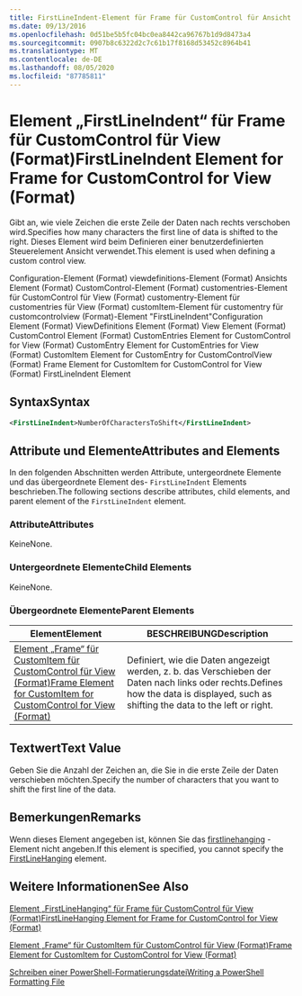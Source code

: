 ```yaml
---
title: FirstLineIndent-Element für Frame für CustomControl für Ansicht (Format) | Microsoft-Dokumentation
ms.date: 09/13/2016
ms.openlocfilehash: 0d51be5b5fc04bc0ea8442ca96767b1d9d8473a4
ms.sourcegitcommit: 0907b8c6322d2c7c61b17f8168d53452c8964b41
ms.translationtype: MT
ms.contentlocale: de-DE
ms.lasthandoff: 08/05/2020
ms.locfileid: "87785811"
---
```

# <a name="firstlineindent-element-for-frame-for-customcontrol-for-view-format"></a><span data-ttu-id="a1bdb-102">Element „FirstLineIndent“ für Frame für CustomControl für View (Format)</span><span class="sxs-lookup"><span data-stu-id="a1bdb-102">FirstLineIndent Element for Frame for CustomControl for View (Format)</span></span>

<span data-ttu-id="a1bdb-103">Gibt an, wie viele Zeichen die erste Zeile der Daten nach rechts verschoben wird.</span><span class="sxs-lookup"><span data-stu-id="a1bdb-103">Specifies how many characters the first line of data is shifted to the right.</span></span> <span data-ttu-id="a1bdb-104">Dieses Element wird beim Definieren einer benutzerdefinierten Steuerelement Ansicht verwendet.</span><span class="sxs-lookup"><span data-stu-id="a1bdb-104">This element is used when defining a custom control view.</span></span>

<span data-ttu-id="a1bdb-105">Configuration-Element (Format) viewdefinitions-Element (Format) Ansichts Element (Format) CustomControl-Element (Format) customentries-Element für CustomControl für View (Format) customentry-Element für customentries für View (Format) customItem-Element für customentry für customcontrolview (Format)-Element "FirstLineIndent"</span><span class="sxs-lookup"><span data-stu-id="a1bdb-105">Configuration Element (Format) ViewDefinitions Element (Format) View Element (Format) CustomControl Element (Format) CustomEntries Element for CustomControl for View (Format) CustomEntry Element for CustomEntries for View (Format) CustomItem Element for CustomEntry for CustomControlView (Format) Frame Element for CustomItem for CustomControl for View (Format) FirstLineIndent Element</span></span>

## <a name="syntax"></a><span data-ttu-id="a1bdb-106">Syntax</span><span class="sxs-lookup"><span data-stu-id="a1bdb-106">Syntax</span></span>

```xml
<FirstLineIndent>NumberOfCharactersToShift</FirstLineIndent>
```

## <a name="attributes-and-elements"></a><span data-ttu-id="a1bdb-107">Attribute und Elemente</span><span class="sxs-lookup"><span data-stu-id="a1bdb-107">Attributes and Elements</span></span>

<span data-ttu-id="a1bdb-108">In den folgenden Abschnitten werden Attribute, untergeordnete Elemente und das übergeordnete Element des- `FirstLineIndent` Elements beschrieben.</span><span class="sxs-lookup"><span data-stu-id="a1bdb-108">The following sections describe attributes, child elements, and parent element of the `FirstLineIndent` element.</span></span>

### <a name="attributes"></a><span data-ttu-id="a1bdb-109">Attribute</span><span class="sxs-lookup"><span data-stu-id="a1bdb-109">Attributes</span></span>

<span data-ttu-id="a1bdb-110">Keine</span><span class="sxs-lookup"><span data-stu-id="a1bdb-110">None.</span></span>

### <a name="child-elements"></a><span data-ttu-id="a1bdb-111">Untergeordnete Elemente</span><span class="sxs-lookup"><span data-stu-id="a1bdb-111">Child Elements</span></span>

<span data-ttu-id="a1bdb-112">Keine</span><span class="sxs-lookup"><span data-stu-id="a1bdb-112">None.</span></span>

### <a name="parent-elements"></a><span data-ttu-id="a1bdb-113">Übergeordnete Elemente</span><span class="sxs-lookup"><span data-stu-id="a1bdb-113">Parent Elements</span></span>

|<span data-ttu-id="a1bdb-114">Element</span><span class="sxs-lookup"><span data-stu-id="a1bdb-114">Element</span></span>|<span data-ttu-id="a1bdb-115">BESCHREIBUNG</span><span class="sxs-lookup"><span data-stu-id="a1bdb-115">Description</span></span>|
|-------------|-----------------|
|[<span data-ttu-id="a1bdb-116">Element „Frame“ für CustomItem für CustomControl für View (Format)</span><span class="sxs-lookup"><span data-stu-id="a1bdb-116">Frame Element for CustomItem for CustomControl for View (Format)</span></span>](./frame-element-for-customitem-for-customcontrol-for-view-format.md)|<span data-ttu-id="a1bdb-117">Definiert, wie die Daten angezeigt werden, z. b. das Verschieben der Daten nach links oder rechts.</span><span class="sxs-lookup"><span data-stu-id="a1bdb-117">Defines how the data is displayed, such as shifting the data to the left or right.</span></span>|

## <a name="text-value"></a><span data-ttu-id="a1bdb-118">Textwert</span><span class="sxs-lookup"><span data-stu-id="a1bdb-118">Text Value</span></span>

<span data-ttu-id="a1bdb-119">Geben Sie die Anzahl der Zeichen an, die Sie in die erste Zeile der Daten verschieben möchten.</span><span class="sxs-lookup"><span data-stu-id="a1bdb-119">Specify the number of characters that you want to shift the first line of the data.</span></span>

## <a name="remarks"></a><span data-ttu-id="a1bdb-120">Bemerkungen</span><span class="sxs-lookup"><span data-stu-id="a1bdb-120">Remarks</span></span>

<span data-ttu-id="a1bdb-121">Wenn dieses Element angegeben ist, können Sie das [firstlinehanging](./firstlinehanging-element-for-frame-for-customcontrol-for-view-format.md) -Element nicht angeben.</span><span class="sxs-lookup"><span data-stu-id="a1bdb-121">If this element is specified, you cannot specify the [FirstLineHanging](./firstlinehanging-element-for-frame-for-customcontrol-for-view-format.md) element.</span></span>

## <a name="see-also"></a><span data-ttu-id="a1bdb-122">Weitere Informationen</span><span class="sxs-lookup"><span data-stu-id="a1bdb-122">See Also</span></span>

[<span data-ttu-id="a1bdb-123">Element „FirstLineHanging“ für Frame für CustomControl für View (Format)</span><span class="sxs-lookup"><span data-stu-id="a1bdb-123">FirstLineHanging Element for Frame for CustomControl for View (Format)</span></span>](./firstlinehanging-element-for-frame-for-customcontrol-for-view-format.md)

[<span data-ttu-id="a1bdb-124">Element „Frame“ für CustomItem für CustomControl für View (Format)</span><span class="sxs-lookup"><span data-stu-id="a1bdb-124">Frame Element for CustomItem for CustomControl for View (Format)</span></span>](./frame-element-for-customitem-for-customcontrol-for-view-format.md)

[<span data-ttu-id="a1bdb-125">Schreiben einer PowerShell-Formatierungsdatei</span><span class="sxs-lookup"><span data-stu-id="a1bdb-125">Writing a PowerShell Formatting File</span></span>](./writing-a-powershell-formatting-file.md)
